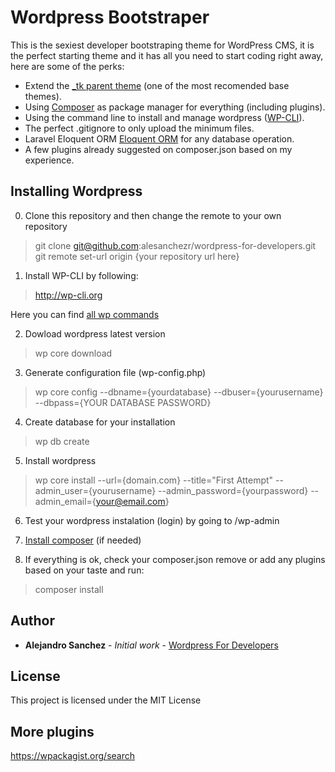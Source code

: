 # Wordpress Bootstraper

This is the sexiest developer bootstraping theme for WordPress CMS, it is the perfect starting theme and it has all you need to start coding right away, here are some of the perks:
- Extend the [_tk parent theme](https://github.com/Themekraft/_tk) (one of the most recomended base themes).
- Using [Composer](https://wpackagist.org/) as package manager for everything (including plugins).
- Using the command line to install and manage wordpress ([WP-CLI](http://wp-cli.org/)).
- The perfect .gitignore to only upload the minimum files.
- Laravel Eloquent ORM [Eloquent ORM](https://github.com/tareq1988/wp-eloquent) for any database operation.
- A few plugins already suggested on composer.json based on my experience.

## Installing Wordpress

0) Clone this repository and then change the remote to your own repository
> git clone git@github.com:alesanchezr/wordpress-for-developers.git
> git remote set-url origin {your repository url here}

1) Install WP-CLI by following: 
> http://wp-cli.org

Here you can find [all wp commands](https://developer.wordpress.org/cli/commands/)

2) Dowload wordpress latest version
> wp core download

3) Generate configuration file (wp-config.php)
> wp core config --dbname={yourdatabase} --dbuser={yourusername} --dbpass={YOUR DATABASE PASSWORD}

4) Create database for your installation
> wp db create

5) Install wordpress
> wp core install --url={domain.com} --title="First Attempt" --admin_user={yourusername} --admin_password={yourpassword} --admin_email={your@email.com}

6) Test your wordpress instalation (login) by going to /wp-admin

7) [Install composer](https://getcomposer.org/download/) (if needed)

8) If everything is ok, check your composer.json remove or add any plugins based on your taste and run:
> composer install

## Author

* **Alejandro Sanchez** - *Initial work* - [Wordpress For Developers](https://github.com/alesanchezr/wordpress-for-developers)

## License

This project is licensed under the MIT License
    
## More plugins
https://wpackagist.org/search
